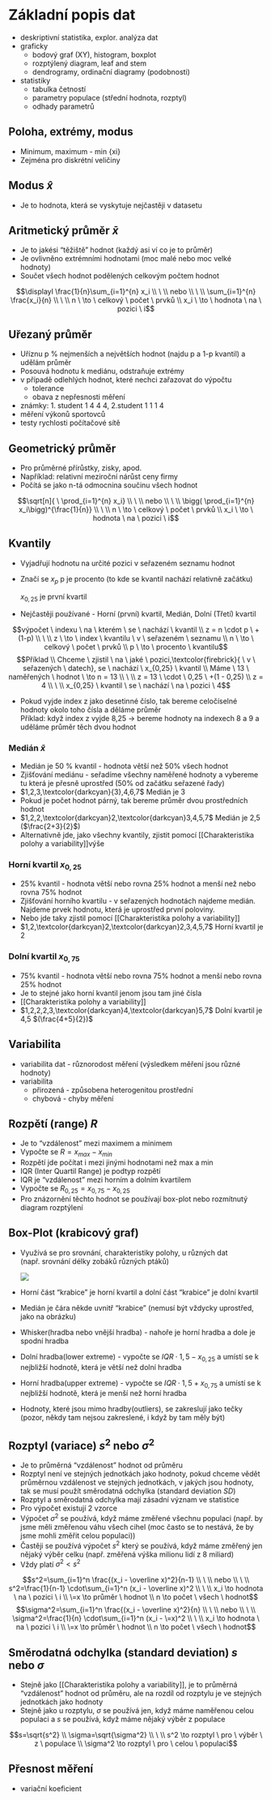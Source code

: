 # Základní popis dat

- deskriptivní statistika, explor. analýza dat
- graficky
    - bodový graf (XY), histogram, boxplot
    - rozptýlený diagram, leaf and stem
    - dendrogramy, ordinační diagramy (podobnosti)
- statistiky
    - tabulka četností
    - parametry populace (střední hodnota, rozptyl)
    - odhady parametrů

## Poloha, extrémy, modus

- Minimum, maximum - min {xi}
- Zejména pro diskrétní veličiny

## Modus $\hat x$

- Je to hodnota, která se vyskytuje nejčastěji v datasetu

## Aritmetický průměr $\bar x$

- Je to jakési “těžiště” hodnot (každý asi ví co je to průměr)
- Je ovlivněno extrémními hodnotami (moc malé nebo moc velké hodnoty)
- Součet všech hodnot podělených celkovým počtem hodnot

$$\displayl \frac{1}{n}\sum_{i=1}^{n} x_i \\ \ \\ nebo \\ \ \\  
\sum_{i=1}^{n} \frac{x_i}{n} \\ \ \\  
n \ \to \ celkový \ počet \ prvků \\  
x_i \ \to \ hodnota \ na \ pozici \ i$$

## Uřezaný průměr

- Uříznu p % nejmenších a největších hodnot (najdu p a 1-p kvantil) a udělám průměr
- Posouvá hodnotu k mediánu, odstraňuje extrémy
- v případě odlehlých hodnot, které nechci zařazovat do výpočtu
    - tolerance
    - obava z nepřesnosti měření
- známky: 1. student 1 4 4 4, 2.student 1 1 1 4
- měření výkonů sportovců
- testy rychlosti počítačové sítě

## Geometrický průměr

- Pro průměrné přírůstky, zisky, apod.
- Například: relativní meziroční nárůst ceny firmy
- Počítá se jako n-tá odmocnina součinu všech hodnot

$$\sqrt[n]{ \ \prod_{i=1}^{n} x_i} \\ \ \\  
nebo \\ \ \\  
\bigg( \prod_{i=1}^{n} x_i\bigg)^{\frac{1}{n}} \\ \ \\  
n \ \to \ celkový \ počet \ prvků \\  
x_i \ \to \ hodnota \ na \ pozici \ i$$

## Kvantily

- Vyjadřují hodnotu na určité pozici v seřazeném seznamu hodnot
- Značí se $x_p$ p je procento (to kde se kvantil nachází relativně začátku)  
      
    $x_{0,25}$ je první kvartil
- Nejčastěji používané - Horní (první) kvartil, Medián, Dolní (Třetí) kvartil

$$výpočet \ indexu \ na \ kterém \ se \ nachází \ kvantil \\  
z = n \cdot p \ + (1-p) \\ \ \\  
z \ \to \ index \ kvantilu \ v \ seřazeném \ seznamu \\  
n \ \to \ celkový \ počet \ prvků \\  
p \ \to \ procento \ kvantilu$$$$Příklad \\  
Chceme \ zjistil \ na \ jaké \ pozici,\textcolor{firebrick}{ \ v \ seřazených \ datech}, se \ nachází \ x_{0,25} \ kvantil \\  
Máme \ 13 \ naměřených \ hodnot \ \to n = 13 \\ \ \\  
z = 13 \ \cdot \ 0,25 \ +(1 - 0,25) \\  
z = 4 \\ \ \\  
x_{0,25} \ kvantil \ se \ nachází \ na \ pozici \ 4$$

- Pokud vyjde index z jako desetinné číslo, tak bereme celočíselné hodnoty okolo toho čísla a děláme průměr  
    Příklad: když index z vyjde 8,25 → bereme hodnoty na indexech 8 a 9 a uděláme průměr těch dvou hodnot  
    

### Medián $\tilde{x}$

- Medián je 50 % kvantil - hodnota větší než 50% všech hodnot
- Zjišťování mediánu - seřadíme všechny naměřené hodnoty a vybereme tu která je přesně uprostřed (50% od začátku seřazené řady)
- $1,2,3,\textcolor{darkcyan}{3},4,6,7$ Medián je 3
- Pokud je počet hodnot párný, tak bereme průměr dvou prostředních hodnot
- $1,2,2,\textcolor{darkcyan}2,\textcolor{darkcyan}3,4,5,7$ Medián je 2,5 ($\frac{2+3}{2}$)
- Alternativně jde, jako všechny kvantily, zjistit pomocí [[Charakteristika polohy a variability]]výše

### Horní kvartil $x_{0,25}$

- 25% kvantil - hodnota větší nebo rovna 25% hodnot a menší než nebo rovna 75% hodnot
- Zjišťování horního kvartilu - v seřazených hodnotách najdeme medián. Najdeme prvek hodnotu, která je uprostřed první poloviny.
- Nebo jde taky zjistil pomocí [[Charakteristika polohy a variability]]
- $1,2,\textcolor{darkcyan}2,\textcolor{darkcyan}2,3,4,5,7$ Horní kvartil je 2

### Dolní kvartil $x_{0,75}$

- 75% kvantil - hodnota větší nebo rovna 75% hodnot a menší nebo rovna 25% hodnot
- Je to stejné jako horní kvantil jenom jsou tam jiné čísla
- [[Charakteristika polohy a variability]]
- $1,2,2,2,3,\textcolor{darkcyan}4,\textcolor{darkcyan}5,7$ Dolní kvartil je 4,5 $(\frac{4+5}{2})$

## Variabilita

- variabilita dat - různorodost měření (výsledkem měření jsou různé hodnoty)
- variabilita
    - přirozená - způsobena heterogenitou prostřední
    - chybová - chyby měření

## Rozpětí (range) $R$

- Je to “vzdálenost” mezi maximem a minimem
- Vypočte se $R=x_{max}-x_{min}$
- Rozpětí jde počítat i mezi jinými hodnotami než max a min
- IQR (Inter Quartil Range) je podtyp rozpětí
- IQR je “vzdálenost” mezi horním a dolním kvartilem
- Vypočte se $R_{0,25}=x_{0,75}-x_{0,25}$
- Pro znázornění těchto hodnot se používají box-plot nebo rozmítnutý diagram rozptýlení

## Box-Plot (krabicový graf)

- Využívá se pro srovnání, charakteristiky polohy, u různých dat  
    (např. srovnání délky zobáků různých ptáků)  
    

	[![](https://miro.medium.com/v2/resize:fit:350/1*JJSEEZ6cWNHJiYkb-y7lKg.png)](https://miro.medium.com/v2/resize:fit:350/1*JJSEEZ6cWNHJiYkb-y7lKg.png)

- Horní část “krabice” je horní kvartil a dolní část “krabice” je dolní kvartil
- Medián je čára někde uvnitř “krabice” (nemusí být vždycky uprostřed, jako na obrázku)
- Whisker(hradba nebo vnější hradba) - nahoře je horní hradba a dole je spodní hradba
- Dolní hradba(lower extreme) - vypočte se $IQR \cdot 1,5 - x_{0,25}$ a umístí se k nejbližší hodnotě, která je větší než dolní hradba
- Horní hradba(upper extreme) - vypočte se $IQR \cdot 1,5 + x_{0,75}$ a umístí se k nejbližší hodnotě, která je menší než horní hradba
- Hodnoty, které jsou mimo hradby(outliers), se zakreslují jako tečky (pozor, někdy tam nejsou zakreslené, i když by tam měly být)

## Rozptyl (variace) $s^2$ nebo $\sigma^2$

- Je to průměrná “vzdálenost” hodnot od průměru
- Rozptyl není ve stejných jednotkách jako hodnoty, pokud chceme vědět průměrnou vzdálenost ve stejných jednotkách, v jakých jsou hodnoty, tak se musí použít směrodatná odchylka (standard deviation $SD$)
- Rozptyl a směrodatná odchylka mají zásadní význam ve statistice
- Pro výpočet existují 2 vzorce
- Výpočet $\sigma^2$ se používá, když máme změřené všechnu populaci (např. by jsme měli změřenou váhu všech cihel (moc často se to nestává, že by jsme mohli změřit celou populaci))
- Častěji se používá výpočet $s^2$ který se používá, když máme změřený jen nějaký výběr celku (např. změřená výška milionu lidí z 8 miliard)
- Vždy platí $\sigma^2 < s^2$

$$s^2=\sum_{i=1}^n \frac{(x_i - \overline x)^2}{n-1}  
\\ \ \\ nebo \\ \ \\  
s^2=\frac{1}{n-1} \cdot\sum_{i=1}^n (x_i - \overline x)^2  
\\ \ \\  
x_i \to hodnota \ na \ pozici \ i \\  
\=x \to průměr \ hodnot \\  
n \to počet \ všech \ hodnot$$$$\sigma^2=\sum_{i=1}^n \frac{(x_i - \overline x)^2}{n}  
\\ \ \\ nebo \\ \ \\  
\sigma^2=\frac{1}{n} \cdot\sum_{i=1}^n (x_i - \=x)^2  
\\ \ \\  
x_i \to hodnota \ na \ pozici \ i \\  
\=x \to průměr \ hodnot \\  
n \to počet \ všech \ hodnot$$

## Směrodatná odchylka (standard deviation) $s$ nebo $\sigma$

- Stejně jako [[Charakteristika polohy a variability]], je to průměrná “vzdálenost” hodnot od průměru, ale na rozdíl od rozptylu je ve stejných jednotkách jako hodnoty
- Stejně jako u rozptylu, $\sigma$ se používá jen, když máme naměřenou celou populaci a $s$ se používá, když máme nějaký výběr z populace

$$s=\sqrt{s^2} \\  
\sigma=\sqrt{\sigma^2} \\ \ \\  
s^2 \to rozptyl \ pro \ výběr \ z \ populace \\  
\sigma^2 \to rozptyl \ pro \ celou \ populaci$$

## Přesnost měření

- variační koeficient